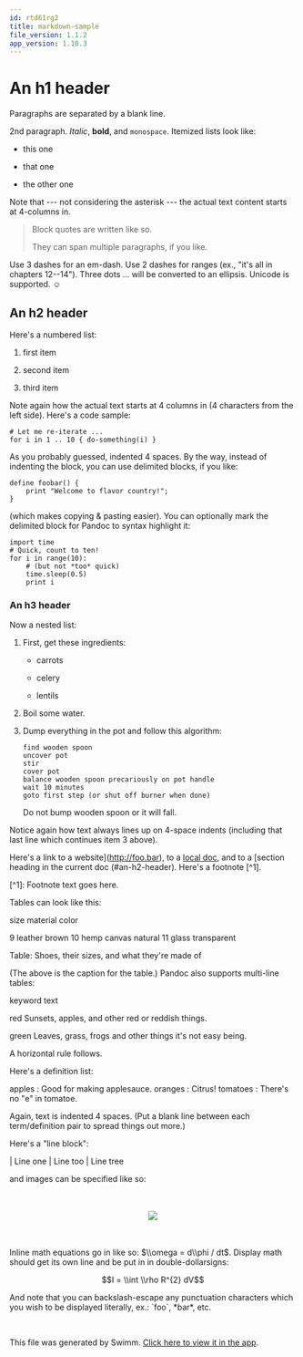 ```yaml
---
id: rtd61rg2
title: markdown-sample
file_version: 1.1.2
app_version: 1.10.3
---
```


# An h1 header

Paragraphs are separated by a blank line.

2nd paragraph. _Italic_, **bold**, and `monospace`. Itemized lists look like:

*   this one

*   that one

*   the other one

Note that --- not considering the asterisk --- the actual text content starts at 4-columns in.

> Block quotes are written like so.
> 
> They can span multiple paragraphs, if you like.

Use 3 dashes for an em-dash. Use 2 dashes for ranges (ex., "it's all in chapters 12--14"). Three dots ... will be converted to an ellipsis. Unicode is supported. ☺

## An h2 header

Here's a numbered list:

1.  first item

2.  second item

3.  third item

Note again how the actual text starts at 4 columns in (4 characters from the left side). Here's a code sample:

```
# Let me re-iterate ...
for i in 1 .. 10 { do-something(i) }
```

As you probably guessed, indented 4 spaces. By the way, instead of indenting the block, you can use delimited blocks, if you like:

```
define foobar() {
    print "Welcome to flavor country!";
}
```

(which makes copying & pasting easier). You can optionally mark the delimited block for Pandoc to syntax highlight it:

```
import time
# Quick, count to ten!
for i in range(10):
    # (but not *too* quick)
    time.sleep(0.5)
    print i
```

### An h3 header

Now a nested list:

1.  First, get these ingredients:

    *   carrots

    *   celery

    *   lentils

2.  Boil some water.

3.  Dump everything in the pot and follow this algorithm:

    ```
    find wooden spoon
    uncover pot
    stir
    cover pot
    balance wooden spoon precariously on pot handle
    wait 10 minutes
    goto first step (or shut off burner when done)
    ```

    Do not bump wooden spoon or it will fall.

Notice again how text always lines up on 4-space indents (including that last line which continues item 3 above).

Here's a link to a website](http://foo.bar), to a [local doc](local-doc.html), and to a [section heading in the current doc (#an-h2-header). Here's a footnote \[^1\].

\[^1\]: Footnote text goes here.

Tables can look like this:

size material color

9 leather brown 10 hemp canvas natural 11 glass transparent

Table: Shoes, their sizes, and what they're made of

(The above is the caption for the table.) Pandoc also supports multi-line tables:

keyword text

red Sunsets, apples, and other red or reddish things.

green Leaves, grass, frogs and other things it's not easy being.

A horizontal rule follows.

Here's a definition list:

apples : Good for making applesauce. oranges : Citrus! tomatoes : There's no "e" in tomatoe.

Again, text is indented 4 spaces. (Put a blank line between each term/definition pair to spread things out more.)

Here's a "line block":

| Line one | Line too | Line tree

and images can be specified like so:

<br/>

<br/>

<div align="center"><img src="example-image.jpg" style="width:'50%'"/></div>

<br/>

<br/>

Inline math equations go in like so: $\\omega = d\\phi / dt$. Display math should get its own line and be put in in double-dollarsigns:

$$I = \\int \\rho R^{2} dV$$

And note that you can backslash-escape any punctuation characters which you wish to be displayed literally, ex.: \`foo\`, \*bar\*, etc.

<br/>

This file was generated by Swimm. [Click here to view it in the app](https://app.swimm.io/repos/Z2l0aHViJTNBJTNBQ29tcGFzcyUzQSUzQW5pdHN1a2c=/docs/rtd61rg2).
